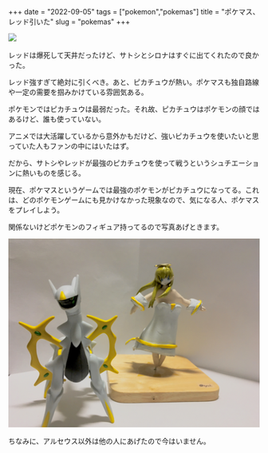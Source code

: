 +++
date = "2022-09-05"
tags = ["pokemon","pokemas"]
title = "ポケマス、レッド引いた"
slug = "pokemas"
+++

![](/games/pokemas/pokemas_03.jpg)

レッドは爆死して天井だったけど、サトシとシロナはすぐに出てくれたので良かった。

レッド強すぎて絶対に引くべき。あと、ピカチュウが熱い。ポケマスも独自路線や一定の需要を掴みかけている雰囲気ある。

ポケモンではピカチュウは最弱だった。それ故、ピカチュウはポケモンの顔ではあるけど、誰も使っていない。

アニメでは大活躍しているから意外かもだけど、強いピカチュウを使いたいと思っていた人もファンの中にはいたはず。

だから、サトシやレッドが最強のピカチュウを使って戦うというシュチエーションに熱いものを感じる。

現在、ポケマスというゲームでは最強のポケモンがピカチュウになってる。これは、どのポケモンゲームにも見かけなかった現象なので、気になる人、ポケマスをプレイしよう。

関係ないけどポケモンのフィギュア持ってるので写真あげときます。

![](https://raw.githubusercontent.com/syui/img/master/other/figure_make_46.jpg)

ちなみに、アルセウス以外は他の人にあげたので今はいません。
